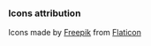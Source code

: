 ### Icons attribution
Icons made by [Freepik](https://www.freepik.com) from [Flaticon](https://www.flaticon.com)